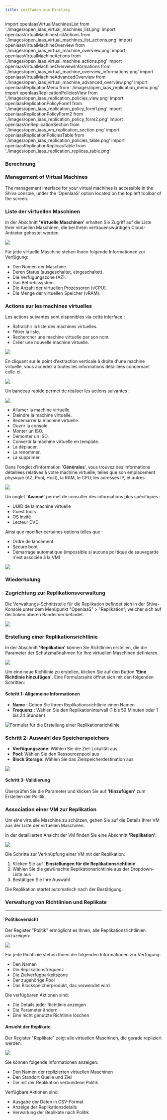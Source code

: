 ```yaml
---
title: Leitfaden zum Einstieg
---
```


import openIaasVirtualMachinesList from './images/open_iaas_virtual_machines_list.png'
import openIaasVirtualMachinesListActions from './images/open_iaas_virtual_machines_list_actions.png'
import openIaasVirtualMachineOverview from './images/open_iaas_virtual_machine_overview.png'
import openIaasVirtualMachineActions from './images/open_iaas_virtual_machine_actions.png'
import openIaasVirtualMachineOverviewInformations from './images/open_iaas_virtual_machine_overview_informations.png'
import openIaasVirtualMachineAdvancedOverview from './images/open_iaas_virtual_machine_advanced_overview.png'
import openIaasReplicationMenu from './images/open_iaas_replication_menu.png'
import openIaasReplicationPoliciesView from './images/open_iaas_replication_policies_view.png'
import openIaasReplicationPolicyForm1 from './images/open_iaas_replication_policy_form1.png'
import openIaasReplicationPolicyForm2 from './images/open_iaas_replication_policy_form2.png'
import openIaasVmReplicationSection from './images/open_iaas_vm_replication_section.png'
import openIaasReplicationPoliciesTable from './images/open_iaas_replication_policies_table.png'
import openIaasReplicationReplicasTable from './images/open_iaas_replication_replicas_table.png'

### Berechnung

### Management of Virtual Machines

The management interface for your virtual machines is accessible in the Shiva console, under the 'OpenIaaS' option located on the top left toolbar of the screen.

### Liste der virtuellen Maschinen

In der Abschnitt __'Virtuelle Maschinen'__ erhalten Sie Zugriff auf die Liste Ihrer virtuellen Maschinen, die bei Ihrem vertrauenswürdigen Cloud-Anbieter gehostet werden.

<img src={openIaasVirtualMachinesList} />

Für jede virtuelle Maschine stehen Ihnen folgende Informationen zur Verfügung:

- Den Namen der Maschine.
- Deren Status (ausgeschaltet, eingeschaltet).
- Die Verfügungszone (AZ).
- Das Betriebssystem.
- Die Anzahl der virtuellen Prozessoren (vCPU).
- Die Menge der virtuellen Speicher (vRAM).

### Actions sur les machines virtuelles

Les actions suivantes sont disponibles via cette interface :

- Rafraîchir la liste des machines virtuelles.
- Filtrer la liste.
- Rechercher une machine virtuelle par son nom.
- Créer une nouvelle machine virtuelle.

<img src={openIaasVirtualMachinesListActions} />

En cliquant sur le point d'extraction verticale à droite d'une machine virtuelle, vous accédez à toutes les informations détaillées concernant celle-ci.

<img src={openIaasVirtualMachineOverview} />

Un bandeau rapide permet de réaliser les actions suivantes :

<img src={openIaasVirtualMachineActions} />

- Allumer la machine virtuelle.
- Éteindre la machine virtuelle.
- Redémarrer la machine virtuelle.
- Ouvrir la console.
- Monter un ISO.
- Démonter un ISO.
- Convertir la machine virtuelle en template.
- La déplacer.
- La renommer.
- La supprimer.

Dans l'onglet d'information '__Générales__', vous trouvez des informations détaillées relatives à votre machine virtuelle, telles que son emplacement physique (AZ, Pool, Host), la RAM, le CPU, les adresses IP, et autres.

<img src={openIaasVirtualMachineOverviewInformations} />

Un onglet '__Avancé__' permet de consulter des informations plus spécifiques :

- UUID de la machine virtuelle
- Guest tools
- OS invité
- Lecteur DVD

Ainsi que modifier certaines options telles que :

- Ordre de lancement
- Secure boot
- Démarrage automatique (impossible si aucune politique de sauvegarde n'est associée à la VM)

<img src={openIaasVirtualMachineAdvancedOverview} />

### Wiederholung

### Zugrichtung zur Replikationsverwaltung

Die Verwaltungs-Schnittstelle für die Replikation befindet sich in der Shiva-Konsole unter dem Menüpunkt "OpenIaaS" > "Replikation", welcher sich auf der linken oberen Bandeimer befindet.

<img src={openIaasReplicationMenu} />

### Erstellung einer Replikationsrichtlinie

In der Abschnitt __'Replikation'__ können Sie Richtlinien erstellen, die die Parameter der Schutzmaßnahmen für Ihre virtuellen Maschinen definieren.

<img src={openIaasReplicationPoliciesView} />

Um eine neue Richtlinie zu erstellen, klicken Sie auf den Button __'Eine Richtlinie hinzufügen'__. Eine Formularseite öffnet sich mit den folgenden Schritten:

#### Schritt 1: Allgemeine Informationen

- __Name__ : Geben Sie Ihrem Replikationsrichtlinie einen Namen
- __Frequenz__ : Wählen Sie den Replikationintervall (1 bis 59 Minuten oder 1 bis 24 Stunden)

![Formular für die Erstellung einer Replikationsrichtlinie](https://source.unsplash.com/1600x900/?replikationsrichtlinie,formular)

### Schritt 2: Auswahl des Speicherspeichers

- **Verfügungszone**: Wählen Sie die Ziel-Lokalität aus
- **Pool**: Wählen Sie den Ressourcenpool aus
- **Block Storage**: Wählen Sie das Zielspeicherdestination aus

<img src={openIaasReplicationPolicyForm2} />

#### Schritt 3: Validierung

Überprüfen Sie die Parameter und klicken Sie auf __'Hinzufügen'__ zum Erstellen der Politik.

### Association einer VM zur Replikation

Um eine virtuelle Maschine zu schützen, gehen Sie auf die Details Ihrer VM aus der Liste der virtuellen Maschinen.

In der detaillierten Ansicht der VM finden Sie eine Abschnitt __'Replikation'__:

<img src={openIaasVmReplicationSection} />

Die Schritte zur Verknüpfung einer VM mit der Replikation:

1. Klicken Sie auf __'Einstellungen für die Replikationsrichtlinie__'
2. Wählen Sie die gewünschte Replikationsrichtlinie aus der Dropdown-Liste aus
3. Bestätigen Sie Ihre Auswahl

Die Replikation startet automatisch nach der Bestätigung.

### Verwaltung von Richtlinien und Replikate

---

#### Politikoversicht

Der Register "Politik" ermöglicht es Ihnen, alle Replikationsrichtlinien anzuzeigen:

<img src={openIaasReplicationPoliciesTable} />

Für jede Richtlinie stehen Ihnen die folgenden Informationen zur Verfügung:

- Den Namen
- Die Replikationsfrequenz
- Die Zielverfügbarkeitszone
- Der zugehörige Pool
- Das Blockspeicherprodukt, das verwendet wird

Die verfügbaren Aktionen sind:

- Die Details jeder Richtlinie anzeigen
- Die Parameter ändern
- Eine nicht genutzte Richtlinie löschen

#### Ansicht der Replikate

Der Register "Replikate" zeigt alle virtuellen Maschinen, die gerade repliziert werden:

<img src={openIaasReplicationReplicasTable} />

Sie können folgende Informationen anzeigen:

- Den Namen der replizierten virtuellen Maschinen
- Den Standort Quelle und Ziel
- Die mit der Replikation verbundene Politik

Verfügbare Aktionen sind:

- Ausgabe der Daten in CSV-Format
- Anzeige der Replikationsdetails
- Verwaltung der Replikate nach Politik
